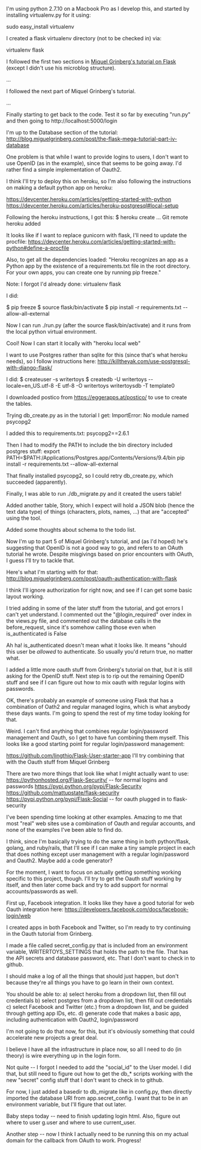 
I'm using python 2.7.10 on a Macbook Pro as I develop this, and started by installing virtualenv.py for it using:

sudo easy_install virtualenv

I created a flask virtualenv directory (not to be checked in) via:

virtualenv flask

I followed the first two sections in [Miquel Grinberg's tutorial on Flask](http://blog.miguelgrinberg.com/post/the-flask-mega-tutorial-part-ii-templates)
(except I didn't use his microblog structure). 

...

I followed the next part of Miquel Grinberg's tutorial.

...

Finally starting to get back to the code. Test it so far by executing "run.py" and
then going to http://localhost:5000/login

I'm up to the Database section of the tutorial: http://blog.miguelgrinberg.com/post/the-flask-mega-tutorial-part-iv-database

One problem is that while I want to provide logins to users, I don't want to use OpenID (as in the example),
since that seems to be going away. I'd rather find a simple implementation of Oauth2.

I think I'll try to deploy this on heroku, so I'm also following the instructions on making a default python app on heroku:

https://devcenter.heroku.com/articles/getting-started-with-python
https://devcenter.heroku.com/articles/heroku-postgresql#local-setup

Following the heroku instructions, I got this:
$ heroku create
...
Git remote heroku added

It looks like if I want to replace gunicorn with flask, I'll need to update the procfile:
https://devcenter.heroku.com/articles/getting-started-with-python#define-a-procfile

Also, to get all the dependencies loaded:
"Heroku recognizes an app as a Python app by the existence of a requirements.txt file in the root directory. 
For your own apps, you can create one by running pip freeze."

Note: I forgot I'd already done: virtualenv flask

I did:

$ pip freeze
$ source flask/bin/activate
$ pip install -r requirements.txt --allow-all-external

Now I can run ./run.py (after the source flask/bin/activate) and it runs from the local python virtual environment.

Cool! Now I can start it locally with "heroku local web"

I want to use Postgres rather than sqlite for this (since that's what heroku needs), so I follow instructions here:
http://killtheyak.com/use-postgresql-with-django-flask/

I did:
$ createuser -s writertoys
$ createdb -U writertoys --locale=en_US.utf-8 -E utf-8 -O writertoys writertoysdb -T template0

I downloaded postico from https://eggerapps.at/postico/ to use to create the tables.

Trying db_create.py as in the tutorial I get:
ImportError: No module named psycopg2

I added this to requirements.txt:
psycopg2==2.6.1

Then I had to modify the PATH to include the bin directory included postgres stuff:
export PATH=$PATH:/Applications/Postgres.app/Contents/Versions/9.4/bin
pip install -r requirements.txt --allow-all-external

That finally installed psycopg2, so I could retry db_create.py, which succeeded (apparently).

Finally, I was able to run ./db_migrate.py and it created the users table!

Added another table, Story, which I expect will hold a JSON blob (hence the text data type)
of things (characters, plots, names, ...) that are "accepted" using the tool.

Added some thoughts about schema to the todo list.

Now I'm up to part 5 of Miquel Grinberg's tutorial, and (as I'd hoped) he's suggesting that
OpenID is not a good way to go, and refers to an OAuth tutorial he wrote. Despite misgivings
based on prior encounters with OAuth, I guess I'll try to tackle that.

Here's what I'm starting with for that:
http://blog.miguelgrinberg.com/post/oauth-authentication-with-flask

I think I'll ignore authorization for right now, and see if I can get some basic layout
working.

I tried adding in some of the later stuff from the tutorial, and got errors I can't yet
understand. I commented out the "@login_required" over index in the views.py file, and
commented out the database calls in the before_request, since it's somehow calling those
even when is_authenticated is False

Ah ha! is_authenticated doesn't mean what it looks like. It means "should this user be
*allowed* to authenticate. So usually you'd return true, no matter what.

I added a little more oauth stuff from Grinberg's tutorial on that, but it is still asking
for the OpenID stuff. Next step is to rip out the remaining OpenID stuff and see if I can
figure out how to mix oauth with regular logins with passwords.

OK, there's probably an example of someone using Flask that has a combination of Oath2 and
regular managed logins, which is what anybody these days wants. I'm going to spend the
rest of my time today looking for that.

Weird. I can't find anything that combines regular login/password management and Oauth, so
I get to have fun combining them myself. This looks like a good starting point for regular
login/password management:

https://github.com/lingthio/Flask-User-starter-app
I'll try combining that with the Oauth stuff from Miquel Grinberg

There are two more things that look like what I might actually want to use:
https://pythonhosted.org/Flask-Security/ -- for normal logins and passwords
https://pypi.python.org/pypi/Flask-Security
https://github.com/mattupstate/flask-security
https://pypi.python.org/pypi/Flask-Social -- for oauth plugged in to flask-security

I've been spending time looking at other examples. Amazing to me that most "real" web
sites use a combination of Oauth and regular accounts, and none of the examples I've
been able to find do.

I think, since I'm basically trying to do the same thing in both python/flask, golang,
and ruby/rails, that I'll see if I can make a tiny sample project in each that does
nothing except user management with a regular login/password and Oauth2. Maybe add a
code generator?

For the moment, I want to focus on actually getting something working specific to
this project, though. I'll try to get the Oauth stuff working by itself, and then
later come back and try to add support for normal accounts/passwords as well.

First up, Facebook integration. It looks like they have a good tutorial for web
Oauth integration here:
https://developers.facebook.com/docs/facebook-login/web

I created apps in both Facebook and Twitter, so I'm ready to try continuing in
the Oauth tutorial from Grinberg.

I made a file called secret_config.py that is included from an environment variable,
WRITERTOYS_SETTINGS that holds the path to the file. That has the API secrets
and database password, etc. That I don't want to check in to github.

I should make a log of all the things that should just happen, but don't because
they're all things you have to go learn in their own context.

You should be able to:
  a) select heroku from a dropdown list, then fill out credentials
  b) select postgres from a dropdown list, then fill out credentials
  c) select Facebook and Twitter (etc.) from a dropdown list, and be guided through getting app IDs, etc.
  d) generate code that makes a basic app, including authentication with Oauth2, login/password

I'm not going to do that now, for this, but it's obviously something that could accelerate new
projects a great deal.

I believe I have all the infrastructure in place now, so all I need to do (in theory)
is wire everything up in the login form.

Not quite -- I forgot I needed to add the "social_id" to the User model. I did that, but
still need to figure out how to get the db_* scripts working with the new "secret" config
stuff that I don't want to check in to github.

For now, I just added a basedir to db_migrate like in config.py, then directly imported
the database URI from app.secret_config. I want that to be in an environment variable,
but I'll figure that out later.

Baby steps today -- need to finish updating login html. Also, figure out where to user g.user
and where to use current_user.

Another step -- now I think I actually need to be running this on my actual domain for the
callback from OAuth to work. Progress!

